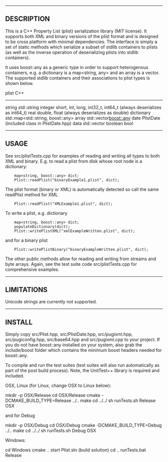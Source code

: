 -----------------
DESCRIPTION
-----------------

This is a C++ Property List (plist) serialization library (MIT license).
It supports both XML and binary versions of the plist format and is designed to
be cross platform with minimal dependencies.  The interface is simply a set of
static methods which serialize a subset of stdlib containers to plists (as well
as the inverse operation of deserializing plists into stdlib containers).

It uses boost::any as a generic type in order to support heterogenous
containers, e.g. a dictionary is a map<string, any> and an array is a
vector<any>.  The supported stdlib containers and their associations to plist
types is shown below.

plist           C++
__________________________________________________________________________________

string          std::string
integer         short, int, long, int32_t, int64_t (always deserializes as int64_t)
real            double, float (always deserializes as double)
dictionary      std::map<std::string, boost::any>
array           std::vector<boost::any>
date            PlistDate (included class in PlistDate.hpp)
data            std::vector<char>
boolean         bool

-----------------
USAGE
-----------------

See src/plistTests.cpp for examples of reading and writing all types to both
XML and binary.  E.g. to read a plist from disk whose root node is a
dictionary:

		map<string, boost::any> dict;
		Plist::readPlist("binaryExample1.plist", dict);

The plist format (binary or XML) is automatically detected so call the same
readPlist method for XML

		Plist::readPlist("XMLExample1.plist", dict);

To write a plist, e.g. dictionary

		map<string, boost::any> dict;
		populateDictionary(dict);
		Plist::writePlistXML("xmlExampleWritten.plist", dict);

and for a binary plist

		Plist::writePlistBinary("binaryExampleWritten.plist", dict);

The other public methods allow for reading and writing from streams and byte
arrays.  Again, see the test suite code src/plistTests.cpp for comprehensive
examples.

-----------------
LIMITATIONS
-----------------

Unicode strings are currently not supported.

-----------------
INSTALL
-----------------

Simply copy src/Plist.hpp, src/PlistDate.hpp, src/pugixml.hpp,
src/pugiconfig.hpp, src/base64.hpp and src/pugixml.cpp to your project.  If you
do not have boost::any installed on your system, also grab the include/boost
folder which contains the minimum boost headers needed for boost::any.

To compile and run the test suites (test suites will also run automatically as
part of the post build process).  Note, the UnitTest++ library is required and
included.

OSX, Linux (for Linux, change OSX to Linux below):

mkdir -p OSX/Release
cd OSX/Release
cmake -DCMAKE_BUILD_TYPE=Release ../..
make
cd ../../
sh runTests.sh Release OSX

and for Debug

mkdir -p OSX/Debug
cd OSX/Debug
cmake -DCMAKE_BUILD_TYPE=Debug ../..
make
cd ../../
sh runTests.sh Debug OSX

Windows:

cd Windows
cmake ..
start Plist.sln  (build solution)
cd ..
runTests.bat Release

